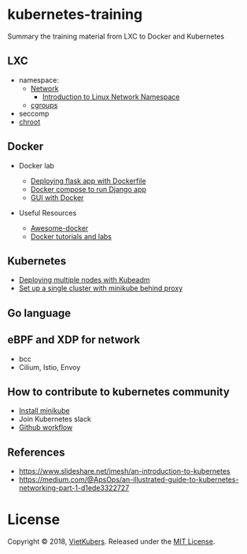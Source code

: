 # kubernetes-training
Summary the training material from LXC to Docker and Kubernetes

## LXC
 - namespace:
    - [Network](http://abregman.com/2016/09/29/linux-network-namespace/)
      - [Introduction to Linux Network Namespace](https://www.youtube.com/watch?v=_WgUwUf1d34)
    - [cgroups](/LXC/cgroups.md)
 - seccomp
 - [chroot](/LXC/chroot.md)
 
## Docker

 - Docker lab
   - [Deploying flask app with Dockerfile](/Docker/docker-lab/flask-app)
   - [Docker compose to run Django app](/Docker/docker-lab/django-app)
   - [GUI with Docker](/Docker/docker-lab/firefox-gui)

 - Useful Resources
   - [Awesome-docker](https://github.com/veggiemonk/awesome-docker)
   - [Docker tutorials and labs](https://github.com/docker/labs)

## Kubernetes
  - [Deploying multiple nodes with Kubeadm](/Kubernetes/deploy_multiple_node.md)
  - [Set up a single cluster with minikube behind proxy](/Kubernetes/single_node_minikube_behind_proxy.md)

## Go language

## eBPF and XDP for network
- bcc
- Cilium, Istio, Envoy

## How to contribute to kubernetes community
- [Install minikube](/Kubernetes/single_node_minikube_behind_proxy.md)
- Join Kubernetes slack
- [Github workflow](/contributing_guide/github_workflow.md)

## References
  - https://www.slideshare.net/imesh/an-introduction-to-kubernetes
  - https://medium.com/@ApsOps/an-illustrated-guide-to-kubernetes-networking-part-1-d1ede3322727
  
# License
Copyright © 2018, [VietKubers](https://www.facebook.com/groups/VietKubers/). Released under the [MIT License](https://github.com/vietkubers/kubernetes-training/blob/master/LICENSE).
